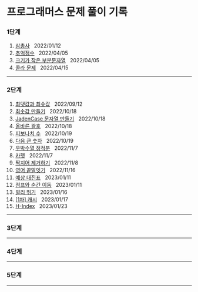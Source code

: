 
 # 프로그래머스 문제 풀이 기록

 ### 1단계
 1. [삼총사](https://school.programmers.co.kr/learn/courses/30/lessons/131705) &nbsp; 2022/01/12
 2. [추억점수](https://school.programmers.co.kr/learn/courses/30/lessons/176963) &nbsp; 2022/04/05
 3. [크기가 작은 부분문자열](https://school.programmers.co.kr/learn/courses/30/lessons/147355) &nbsp; 2022/04/05
 4.  [콜라 문제](https://school.programmers.co.kr/learn/courses/30/lessons/132267) &nbsp; 2022/04/15

 ---
 ### 2단계
 1. [최댓값과 최솟값](https://school.programmers.co.kr/learn/courses/30/lessons/12939) &nbsp; 2022/09/12
 2. [최솟값 만들기](https://school.programmers.co.kr/learn/courses/30/lessons/12941) &nbsp; 2022/10/18
 3. [JadenCase 문자열 만들기](https://school.programmers.co.kr/learn/courses/30/lessons/12951) &nbsp; 2022/10/18
 4. [올바른 괄호](https://school.programmers.co.kr/learn/courses/30/lessons/12909) &nbsp; 2022/10/18
 5. [피보나치 수](https://school.programmers.co.kr/learn/courses/30/lessons/12945) &nbsp; 2022/10/19
 6. [다음 큰 숫자](https://school.programmers.co.kr/learn/courses/30/lessons/12911) &nbsp; 2022/10/19
 7. [우박수열 정적분](https://school.programmers.co.kr/learn/courses/30/lessons/134239) &nbsp; 2022/11/7
 8. [카펫](https://school.programmers.co.kr/learn/courses/30/lessons/42842) &nbsp; 2022/11/7
 9. [짝지어 제거하기](https://school.programmers.co.kr/learn/courses/30/lessons/12973) &nbsp; 2022/11/8
 10. [영어 끝말잇기](https://school.programmers.co.kr/learn/courses/30/lessons/12981) &nbsp; 2022/11/16
 11. [예상 대진표](https://school.programmers.co.kr/learn/courses/30/lessons/12985) &nbsp; 2023/01/11
 12. [점프와 순간 이동](https://school.programmers.co.kr/learn/courses/30/lessons/12980) &nbsp; 2023/01/11
 13. [멀리 뛰기](https://school.programmers.co.kr/learn/courses/30/lessons/12914) &nbsp; 2023/01/16
 14. [[1차] 캐시](https://school.programmers.co.kr/learn/courses/30/lessons/17680) &nbsp; 2023/01/17
 15. [H-Index](https://school.programmers.co.kr/learn/courses/30/lessons/42747) &nbsp; 2023/01/23
 
 ---
 ### 3단계
  
 ---
 ### 4단계
  
 ---

 ### 5단계

 ---
